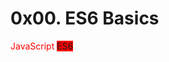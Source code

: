# 0x00. ES6 Basics
<span style="color:red">
JavaScript
</span>
<span style="background-color:red">
ES6
</span>
